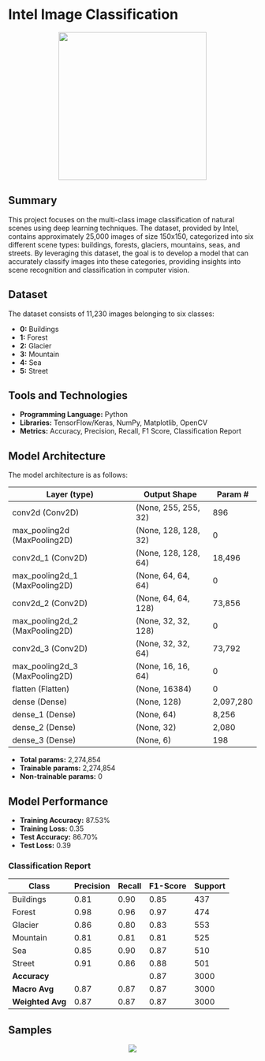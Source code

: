 # Intel Image Classification

<p align="center">
  <img src="https://github.com/user-attachments/assets/2c2cf3ad-b230-451c-9ae7-3e871c6a0439" height="300"/>
</p>

## Summary
This project focuses on the multi-class image classification of natural scenes using deep learning techniques. The dataset, provided by Intel, contains approximately 25,000 images of size 150x150, categorized into six different scene types: buildings, forests, glaciers, mountains, seas, and streets. By leveraging this dataset, the goal is to develop a model that can accurately classify images into these categories, providing insights into scene recognition and classification in computer vision.

## Dataset
The dataset consists of 11,230 images belonging to six classes:

- **0:** Buildings
- **1:** Forest
- **2:** Glacier
- **3:** Mountain
- **4:** Sea
- **5:** Street

## Tools and Technologies
- **Programming Language:** Python
- **Libraries:** TensorFlow/Keras, NumPy, Matplotlib, OpenCV
- **Metrics:** Accuracy, Precision, Recall, F1 Score, Classification Report

## Model Architecture
The model architecture is as follows:

| Layer (type)                    | Output Shape           | Param #       |
|----------------------------------|------------------------|----------------|
| conv2d (Conv2D)                 | (None, 255, 255, 32)   | 896            |
| max_pooling2d (MaxPooling2D)    | (None, 128, 128, 32)   | 0              |
| conv2d_1 (Conv2D)               | (None, 128, 128, 64)   | 18,496         |
| max_pooling2d_1 (MaxPooling2D)  | (None, 64, 64, 64)     | 0              |
| conv2d_2 (Conv2D)               | (None, 64, 64, 128)    | 73,856         |
| max_pooling2d_2 (MaxPooling2D)  | (None, 32, 32, 128)    | 0              |
| conv2d_3 (Conv2D)               | (None, 32, 32, 64)     | 73,792         |
| max_pooling2d_3 (MaxPooling2D)  | (None, 16, 16, 64)     | 0              |
| flatten (Flatten)               | (None, 16384)          | 0              |
| dense (Dense)                   | (None, 128)            | 2,097,280      |
| dense_1 (Dense)                 | (None, 64)             | 8,256          |
| dense_2 (Dense)                 | (None, 32)             | 2,080          |
| dense_3 (Dense)                 | (None, 6)              | 198            |

- **Total params:** 2,274,854
- **Trainable params:** 2,274,854
- **Non-trainable params:** 0

## Model Performance
- **Training Accuracy:** 87.53%
- **Training Loss:** 0.35
- **Test Accuracy:** 86.70%
- **Test Loss:** 0.39

### Classification Report

| Class       | Precision | Recall | F1-Score | Support |
|-------------|-----------|--------|----------|---------|
| Buildings   | 0.81      | 0.90   | 0.85     | 437     |
| Forest      | 0.98      | 0.96   | 0.97     | 474     |
| Glacier     | 0.86      | 0.80   | 0.83     | 553     |
| Mountain    | 0.81      | 0.81   | 0.81     | 525     |
| Sea         | 0.85      | 0.90   | 0.87     | 510     |
| Street      | 0.91      | 0.86   | 0.88     | 501     |
| **Accuracy**|           |        | 0.87     | 3000    |
| **Macro Avg**| 0.87     | 0.87   | 0.87     | 3000    |
| **Weighted Avg**| 0.87   | 0.87   | 0.87     | 3000    |

## Samples
<p align="center">
  <img src="https://github.com/user-attachments/assets/a06b5957-8688-490f-b8c9-a5a0d8e7aaa9"/>
</p>

